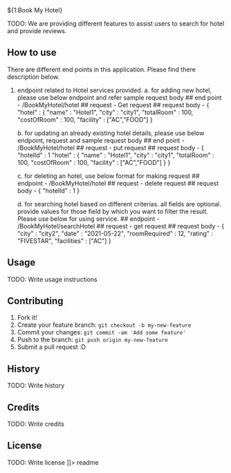 <snippet>
  <content><![CDATA[

# ${1:Book My Hotel}
TODO: We are providing different features to assist users to search for hotel and provide reviews.

## How to use

There are different end points in this application. Please find there description below.

1. endpoint related to Hotel services provided.
    a. for adding new hotel, please use below endpoint and refer sample request body
        ## end point - /BookMyHotel/hotel
        ## request - Get request
        ## request body - {
                            "hotel" : {
                            "name" : "Hotel1",
                            "city" : "city1",
                            "totalRoom" : 100,
                            "costOfRoom" : 100,
                            "facility" : ["AC","FOOD"]
                        }

    b. for updating an already existing hotel details, please use below endpoint, request and sample request body
        ## end point - /BookMyHotel/hotel
        ## request - put request
        ## request body - {
                            "hotelId" : 1
                            "hotel" : {
                            "name" : "Hotel1",
                            "city" : "city1",
                            "totalRoom" : 100,
                            "costOfRoom" : 100,
                            "facility" : ["AC","FOOD"]
                            }
                        }

    c. for deleting an hotel, use below format for making request
        ## endpoint - /BookMyHotel/hotel
        ## request - delete request
        ## request body -   {
                                "hotelId" : 1
                            }

    d. for searching hotel based on different criterias. all fields are optional. provide values for those field by which you want to filter the result. Please use below for using service.
        ## endpoint - /BookMyHotel/searchHotel
        ## request - get request
        ## request body -  {
                                "city" : "city2",
                                "date" : "2021-05-22",
                                "roomRequired" : 12,
                                "rating" : "FIVESTAR",
                                "facilities" : ["AC"]
                            }



## Usage
TODO: Write usage instructions
## Contributing
1. Fork it!
2. Create your feature branch: `git checkout -b my-new-feature`
3. Commit your changes: `git commit -am 'Add some feature'`
4. Push to the branch: `git push origin my-new-feature`
5. Submit a pull request :D
## History
TODO: Write history
## Credits
TODO: Write credits
## License
TODO: Write license
]]></content>
  <tabTrigger>readme</tabTrigger>
</snippet>
